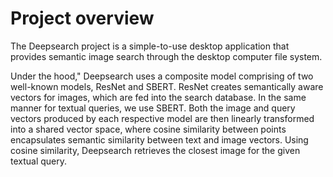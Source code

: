 # Project overview
The Deepsearch project is a simple-to-use desktop application that provides semantic image search through the desktop computer file system.

Under the hood," Deepsearch uses a composite model comprising of two well-known models, ResNet and SBERT. 
ResNet creates semantically aware vectors for images, which are fed into the search database. 
In the same manner for textual queries, we use SBERT. 
Both the image and query vectors produced by each respective model are then linearly transformed into a shared vector space, 
where cosine similarity between points encapsulates semantic similarity between text and image vectors. 
Using cosine similarity, Deepsearch retrieves the closest image for the given textual query.




